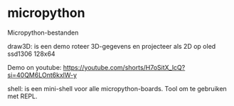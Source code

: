 # micropython
Micropython-bestanden

draw3D: is een demo roteer 3D-gegevens en projecteer als 2D op oled ssd1306 128x64

Demo on youtube: https://youtube.com/shorts/H7oSitX_lcQ?si=40QM6LOnt6kxlW-y


shell: is een mini-shell voor alle micropython-boards. Tool om te gebruiken met REPL.

 
